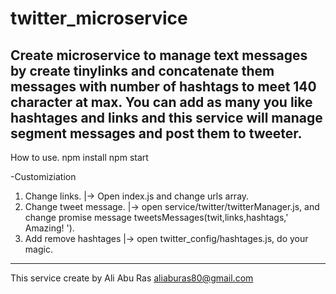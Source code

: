 # twitter_microservice
Create microservice to manage text messages by create tinylinks and concatenate them messages with number of hashtags to meet 140 character at max.
You can add as many you like hashtages and links and this service will manage segment messages and post them to tweeter.
---------------------------------------------------------------------------------------------------------------------------------
How to use.
npm install
npm start


-Customiziation 
  1. Change links. 
    |-> Open index.js and change urls array.
  2. Change tweet message.
     |-> open service/twitter/twitterManager.js, and change promise message  tweetsMessages(twit,links,hashtags,' Amazing! ').
  3. Add remove hashtages
     |-> open twitter_config/hashtages.js, do your magic.
---------------------------------------------------------------------------------------------------------------------------------
This service create by Ali Abu Ras
aliaburas80@gmail.com
